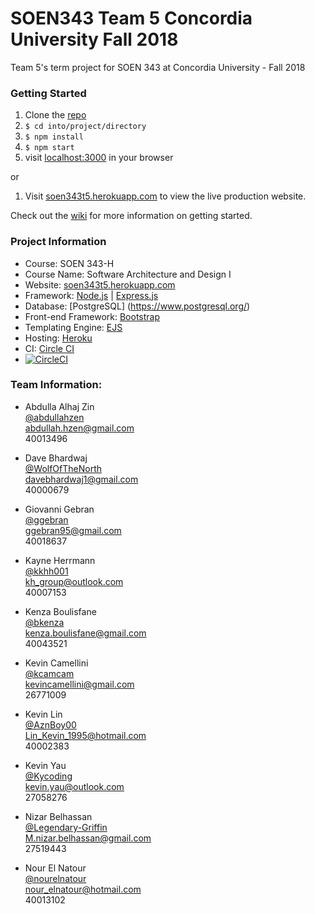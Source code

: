 # SOEN343 Team 5 Concordia University Fall 2018
Team 5's term project for SOEN 343 at Concordia University - Fall 2018

### Getting Started

1. Clone the [repo](https://github.com/AznBoy00/soen343team5.git)
1. `$ cd into/project/directory`
1. `$ npm install`
1. `$ npm start`
1. visit [localhost:3000](http://localhost:3000) in your browser  

or

1. Visit [soen343t5.herokuapp.com](https://soen343t5.herokuapp.com) to view the live production website.  

Check out the [wiki](https://github.com/AznBoy00/soen343team5/wiki/Getting-Started) for more information on getting started.  

### Project Information
- Course: SOEN 343-H  
- Course Name: Software Architecture and Design I   
- Website: [soen343t5.herokuapp.com](https://soen343t5.herokuapp.com)  
- Framework: [Node.js](https://nodejs.org/en/) | [Express.js](https://expressjs.com)
- Database: [PostgreSQL] (https://www.postgresql.org/)
- Front-end Framework: [Bootstrap](https://getbootstrap.com)
- Templating Engine: [EJS](http://www.ejs.co)
- Hosting: [Heroku](https://dashboard.heroku.com/apps/soen343t5)  
- CI: [Circle CI](https://circleci.com/gh/AznBoy00/soen343team5)  
- [![CircleCI](https://circleci.com/gh/AznBoy00/soen343team5/tree/master.svg?style=svg&circle-token=8b92e6b3f8f6994e99d8be7c73902e9a46cada38)](https://circleci.com/gh/AznBoy00/soen343team5/tree/master)


### Team Information:

- Abdulla Alhaj Zin  
  [@abdullahzen](https://github.com/abdullahzen)  
  abdullah.hzen@gmail.com  
  40013496  
  
- Dave Bhardwaj  
  [@WolfOfTheNorth](https://github.com/WolfOfTheNorth)  
  davebhardwaj1@gmail.com  
  40000679  
  
- Giovanni Gebran  
  [@ggebran](https://github.com/ggebran)  
  ggebran95@gmail.com  
  40018637  
  
- Kayne Herrmann  
  [@kkhh001](https://github.com/kkhh001)  
  kh_group@outlook.com  
  40007153  
  
- Kenza Boulisfane  
  [@bkenza](https://github.com/bkenza)   
  kenza.boulisfane@gmail.com  
  40043521  
  
- Kevin Camellini  
  [@kcamcam](https://github.com/kcamcam)  
  kevincamellini@gmail.com  
  26771009  
  
- Kevin Lin  
  [@AznBoy00](https://github.com/AznBoy00)  
  Lin_Kevin_1995@hotmail.com  
  40002383  
  
- Kevin Yau  
  [@Kycoding](https://github.com/Kycoding)  
  kevin.yau@outlook.com  
  27058276 
  
- Nizar Belhassan  
  [@Legendary-Griffin](https://github.com/Legendary-Griffin)  
  M.nizar.belhassan@gmail.com  
  27519443  
  
- Nour El Natour  
  [@nourelnatour](https://github.com/nourelnatour)  
  nour_elnatour@hotmail.com  
  40013102 
	
